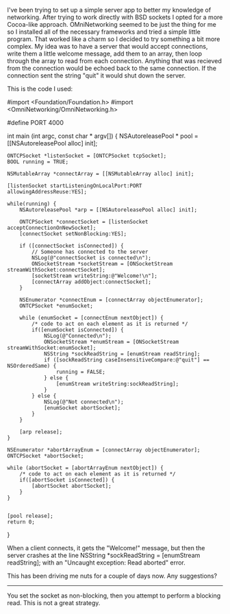 

I've been trying to set up a simple server app to better my knowledge of networking.  After trying to work directly with BSD sockets I opted for a more Cocoa-like approach.  OMniNetworking seemed to be just the thing for me so I installed all of the necessary frameworks and tried a simple little program.  That worked like a charm so I decided to try something a bit more complex.  My idea was to have a server that would accept connections, write them a little welcome message, add them to an array, then loop through the array to read from each connection.  Anything that was recieved from the connection would be echoed back to the same connection.  If the connection sent the string "quit" it would shut down the server.

This is the code I used:

    
#import <Foundation/Foundation.h>
#import <OmniNetworking/OmniNetworking.h>

#define PORT 4000

int main (int argc, const char * argv[]) {
    NSAutoreleasePool * pool = [[NSAutoreleasePool alloc] init];
	
	ONTCPSocket *listenSocket = [ONTCPSocket tcpSocket];
	BOOL running = TRUE;
	
	NSMutableArray *connectArray = [[NSMutableArray alloc] init];
	
	[listenSocket startListeningOnLocalPort:PORT allowingAddressReuse:YES];
	
	while(running) {
		NSAutoreleasePool *arp = [[NSAutoreleasePool alloc] init];

		ONTCPSocket *connectSocket = [listenSocket acceptConnectionOnNewSocket];
		[connectSocket setNonBlocking:YES];
		
		if ([connectSocket isConnected]) {
			// Someone has connected to the server
			NSLog(@"connectSocket is connected\n");
			ONSocketStream *socketStream = [ONSocketStream streamWithSocket:connectSocket];
			[socketStream writeString:@"Welcome!\n"];
			[connectArray addObject:connectSocket];
		}
		
		NSEnumerator *connectEnum = [connectArray objectEnumerator];
		ONTCPSocket *enumSocket;
		
		while (enumSocket = [connectEnum nextObject]) {
			/* code to act on each element as it is returned */
			if([enumSocket isConnected]) {
				NSLog(@"Connected\n");
				ONSocketStream *enumStream = [ONSocketStream streamWithSocket:enumSocket];
				NSString *sockReadString = [enumStream readString];
				if ([sockReadString caseInsensitiveCompare:@"quit"] == NSOrderedSame) {
					running = FALSE;
				} else {
					[enumStream writeString:sockReadString];
				}
			} else {
				NSLog(@"Not connected\n");
				[enumSocket abortSocket];
			}
		}
		
		[arp release];
	}
	
	NSEnumerator *abortArrayEnum = [connectArray objectEnumerator];
	ONTCPSocket *abortSocket;
	
	while (abortSocket = [abortArrayEnum nextObject]) {
		/* code to act on each element as it is returned */
		if([abortSocket isConnected]) {
			[abortSocket abortSocket];
		}
	}
	

    [pool release];
    return 0;
}


When a client connects, it gets the "Welcome!" message, but then the server crashes at the line NSString *sockReadString = [enumStream readString]; with an "Uncaught exception: <ONTCPSocketWouldBlockExceptionName> Read aborted" error.

This has been driving me nuts for a couple of days now.  Any suggestions?

----
You set the socket as non-blocking, then you attempt to perform a blocking read. This is not a great strategy.
